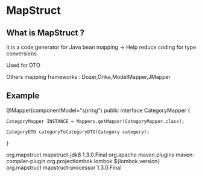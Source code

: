 # MapStruct

## What is MapStruct ?

It is a code generator for Java bean mapping
 -> Help reduce coding for type conversions


Used for DTO


Others mapping frameworks : Dozer,Orika,ModelMapper,JMapper


## Example

@Mapper(componentModel="spring")
public interface CategoryMapper {
	
	CategoryMapper INSTANCE = Mappers.getMapper(CategoryMapper.class);
	
	CategoryDTO categoryToCategoryDTO(Category category);

}


<dependency>
	<groupId>org.mapstruct</groupId>
	<artifactId>mapstruct-jdk8</artifactId>
	<version>1.3.0.Final</version>
</dependency>


<plugin>
	<groupId>org.apache.maven.plugins</groupId>
	<artifactId>maven-compiler-plugin</artifactId>
	<configuration>
		<annotationProcessorPaths>
			<path>
					<groupId>org.projectlombok</groupId>
					<artifactId>lombok</artifactId>
					<version>${lombok.version}</version>
			</path>
			<path>
					<groupId>org.mapstruct</groupId>
					<artifactId>mapstruct-processor</artifactId>
					<version>1.3.0.Final</version>
			</path>
		</annotationProcessorPaths>
	</configuration>
</plugin>